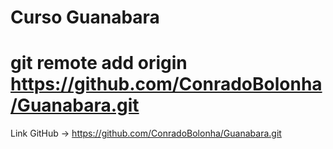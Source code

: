 # Curso Guanabara
# git remote add origin https://github.com/ConradoBolonha/Guanabara.git

Link GitHub -> https://github.com/ConradoBolonha/Guanabara.git

